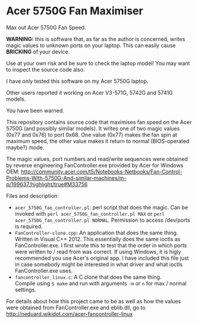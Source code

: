<!-- Required extensions: mdx_gfm -->

# Acer 5750G Fan Maximiser

Max out Acer 5750G Fan Speed.

**WARNING:** this is software that, as far as the author is concerned, writes magic values to unknown ports on your laptop. This can easily cause **BRICKING** of your device.

Use at your own risk and be sure to check the laptop model! You may want to inspect the source code also.

I have only tested this software on my Acer 5750G laptop.

Other users reported it working on Acer V3-571G, 5742G and 5741G models.

You have been warned.


This repository contains source code that maximises fan speed on the Acer 5750G (and possibly similar models). It writes one of two magic values (0x77 and 0x76) to port 0x68. One value (0x77) makes the fan spin at maximum speed, the other value makes it return to normal (BIOS-operated maybe?) mode.


The magic values, port numbers and read/write sequences were obtained by reverse engineering FanController.exe provided by Acer for Windows OEM:
http://community.acer.com/t5/Notebooks-Netbooks/Fan-Control-Problems-With-5750G-And-similar-machines/m-p/199637/highlight/true#M33756

Files and description:

* `acer_5750G_fan_controller.pl`: perl script that does the magic.
Can be invoked with `perl acer_5750G_fan_controller.pl MAX` or `perl acer_5750G_fan_controller.pl NORMAL`.
Permission to access /dev/ports is required.
* `FanController-clone.cpp`: An application that does the same thing. Written in Visual C++ 2012.
This essentially does the same ioctls as FanController.exe. I first wrote this to test that the order in which ports were written to / read from was correct.
If using Windows, it is higly recommended you use Acer's original app.
I have included this file just in case somebody might be interested in what driver and what ioctls FanController.exe uses.
* `fancontroller_linux.c`: A C clone that does the same thing.  
Compile using `$ make` and run with arguments `-m` or `n` for max / normal settings.

For details about how this project came to be as well as how the values were obtained from FanController.exe and eblib.dll, go to http://neduard.wikidot.com/acer-fancontroller-linux
